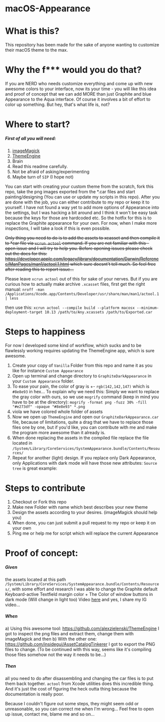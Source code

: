 # macOS-Appearance

# What is this?
This repository has been made for the sake of anyone wanting to customize their macOS theme to the max. 

# Why the f*** would you do that?
If you are NERD who needs customize everything and come up with new awesome colors to your interface, now its your time - you will like this idea and proof of concept that we can add MORE than just Graphite and blue Appearance to the Aqua interface. Of course it involves a bit of effort to color up something. But hey, that's what life is, not? 

# Where to start?

##### First of all you will need:
1. [imageMagick](https://www.imagemagick.org/script/download.php)
2. [ThemeEngine](https://github.com/alexzielenski/ThemeEngine)
3. Brain
4. Read this readme carefully.
5. Not be afraid of asking/experimenting
6. Maybe turn of `SIP` (I hope not)

You can start with creating your custom theme from the scratch, fork this repo, take the png images exported from the *.car files and start painting/designing (You can use or update my scripts in this repo). After you are done with the job, you can either contribute to my repo or keep it to yourself. I have not found a way yet to add more options of Appearance into the settings, but I was hacking a bit around and I think it won't be easy task because the keys for those are hardcoded etc. So the hotfix for this is to replace the Graphite appearance for your own. For now, when I make more inspections, I will take a look if this is even possible.

~~Only thing you need to do is to add the assets to xcasset and then compile it to *car file via `xcrun actool` command. If you are not familiar with this - open issue and I will try to help you. Before opening issues please check out the docs for this:
https://developer.apple.com/legacy/library/documentation/Darwin/Reference/ManPages/man1/actool.1.html 
which sure doesnt't tell much. So feel free after reading this to report issue...~~

Please leave `xcrun actool` out of this for sake of your nerves. But if you are curious how to actually make archive `.xcasset` files, first get the right manual:
`nroff -man /Applications/Xcode.app/Contents/Developer/usr/share/man/man1/actool.1 | less`

then use this:
`xcrun actool --compile build --platform macosx --minimum-deployment-target 10.13 /path/to/Any.xcassets /path/to/Exported.car`

# Steps to happiness

For now I developed some kind of workflow, which sucks and to be flawlessly working requires updating the ThemeEngine app, which is sure awesome. 

1. Create your copy of `Vanilla` Folder from this repo and name it as you like for instance `Custom Appearance`
2. Open up terminal and change directory to `GraphiteDarkAppearance` in your `Custom Appearance` folder.
3. To ease your pain, the color of gray is +- `rgb(142,142,147)` which is `#8e8e93` in hex... To explain why we need this: Simply we want to replace the gray color with ours, so we use `mogrify` command (keep in mind you have to be at the directory):
```mogrify -format png -fuzz 30% -fill "#e273df" -opaque "#8e8e93" *.png```
4. viola we have colored whole folder of assets
5. Now we open up `ThemeEngine` and open our `GraphiteDarkAppearance.car` file, because of limitations, quite a drag that we have to replace those files one by one, but if you'd like, you can contribute with me and make the program more awesome than it already is.
6. When done replacing the assets in the compiled file replace the file located in `/System/Library/CoreServices/SystemAppearance.bundle/Contents/Resources/` 
7. Repeat for another (light) design. If you replace only Dark Appearance, only Applications with dark mode will have those new attributes: `Source tree` is great example:

# Steps to contribute
1. Checkout or Fork this repo
2. Make new Folder with name which best describes your new theme
3. Design the assets according to your desires. (imageMagick should help you)
4. When done, you can just submit a pull request to my repo or keep it on your own
5. Ping me or help me for script which will replace the current Appearance
 
# Proof of concept: 

##### Given 
the assets located at this path `/System/Library/CoreServices/SystemAppearance.bundle/Contents/Resources/`, 
with some effort and research I was able to change the Graphite default Keyboard-active Textfield margin color + The Color of window buttons in dark mode (Will change in light too)
Video [here](https://instagram.com/p/Bbm8WP5BU9y/) and yes, I share my IG video...

##### When
a) Using this awesome tool:  https://github.com/alexzielenski/ThemeEngine I got to inspect the png files and extract them, change them with imageMagick and then 
b) With the other one: https://github.com/insidegui/AssetCatalogTinkerer I got to export the PNG files to change. (To be continued with this way, seems like it's compiling those files somehow not the way it needs to be...)

##### Then 
all you need to do after disassembling and changing the car files is to put them back together. `actool` from Xcode utilities does this incredible thing. And it's just the cost of figuring the heck outta thing because the documentation is really poor.

Because I couldn't figure out some steps, they might seem odd or unreasonable, so you can correct me when I'm wrong... Feel free to open up issue, contact me, blame me and so on...





